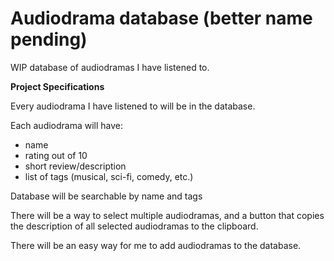 # Audiodrama database (better name pending)

WIP database of audiodramas I have listened to.

**Project Specifications**

Every audiodrama I have listened to will be in the database.

Each audiodrama will have:
- name
- rating out of 10
- short review/description
- list of tags (musical, sci-fi, comedy, etc.)

Database will be searchable by name and tags

There will be a way to select multiple audiodramas, and a button that copies the description of all selected audiodramas to the clipboard.

There will be an easy way for me to add audiodramas to the database.
